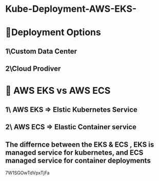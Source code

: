 # Kube-Deployment-AWS-EKS-

# 🍎Deployment Options

## 1\Custom Data Center

## 2\Cloud Prodiver

# 🍉 AWS EKS vs AWS ECS

## 1\ AWS EKS => Elstic Kubernetes Service

## 2\ AWS ECS => Elastic Container service

## The differnce between the EKS & ECS , EKS is managed service for kubernetes, and ECS managed service for container deployments

7W1SGOwTdVpxTjFa

